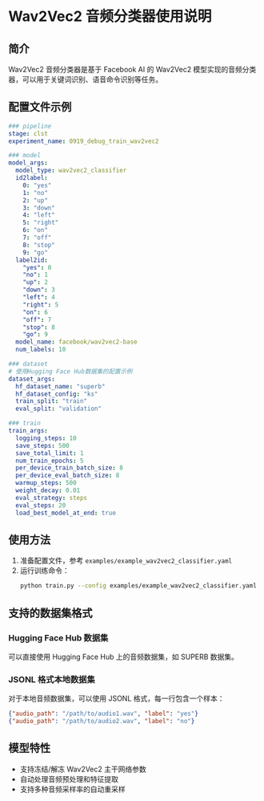 # Wav2Vec2 音频分类器使用说明

## 简介

Wav2Vec2 音频分类器是基于 Facebook AI 的 Wav2Vec2 模型实现的音频分类器，可以用于关键词识别、语音命令识别等任务。

## 配置文件示例

```yaml
### pipeline
stage: clst
experiment_name: 0919_debug_train_wav2vec2

### model
model_args:
  model_type: wav2vec2_classifier
  id2label:
    0: "yes"
    1: "no"
    2: "up"
    3: "down"
    4: "left"
    5: "right"
    6: "on"
    7: "off"
    8: "stop"
    9: "go"
  label2id:
    "yes": 0
    "no": 1
    "up": 2
    "down": 3
    "left": 4
    "right": 5
    "on": 6
    "off": 7
    "stop": 8
    "go": 9
  model_name: facebook/wav2vec2-base
  num_labels: 10

### dataset
# 使用Hugging Face Hub数据集的配置示例
dataset_args:
  hf_dataset_name: "superb"
  hf_dataset_config: "ks"
  train_split: "train"
  eval_split: "validation"

### train
train_args:
  logging_steps: 10
  save_steps: 500
  save_total_limit: 1
  num_train_epochs: 5
  per_device_train_batch_size: 8
  per_device_eval_batch_size: 8
  warmup_steps: 500
  weight_decay: 0.01
  eval_strategy: steps
  eval_steps: 20
  load_best_model_at_end: true
```

## 使用方法

1. 准备配置文件，参考 `examples/example_wav2vec2_classifier.yaml`
2. 运行训练命令：
   ```bash
   python train.py --config examples/example_wav2vec2_classifier.yaml
   ```

## 支持的数据集格式

### Hugging Face Hub 数据集

可以直接使用 Hugging Face Hub 上的音频数据集，如 SUPERB 数据集。

### JSONL 格式本地数据集

对于本地音频数据集，可以使用 JSONL 格式，每一行包含一个样本：

```json
{"audio_path": "/path/to/audio1.wav", "label": "yes"}
{"audio_path": "/path/to/audio2.wav", "label": "no"}
```

## 模型特性

- 支持冻结/解冻 Wav2Vec2 主干网络参数
- 自动处理音频预处理和特征提取
- 支持多种音频采样率的自动重采样